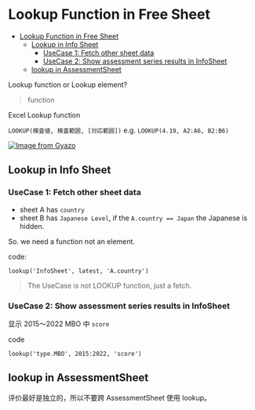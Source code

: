 # Lookup Function in Free Sheet

- [Lookup Function in Free Sheet](#lookup-function-in-free-sheet)
  - [Lookup in Info Sheet](#lookup-in-info-sheet)
    - [UseCase 1: Fetch other sheet data](#usecase-1-fetch-other-sheet-data)
    - [UseCase 2: Show assessment series results in InfoSheet](#usecase-2-show-assessment-series-results-in-infosheet)
  - [lookup in AssessmentSheet](#lookup-in-assessmentsheet)

Lookup function or Lookup element?

> function

Excel Lookup function

`LOOKUP(検査値, 検査範囲, [対応範囲])` e.g. `LOOKUP(4.19, A2:A6, B2:B6)`

[![Image from Gyazo](https://i.gyazo.com/64a1d21ac70a38c28dfecd7967b2d1fc.jpg)](https://gyazo.com/64a1d21ac70a38c28dfecd7967b2d1fc)

## Lookup in Info Sheet

### UseCase 1: Fetch other sheet data

* sheet A has `country`
* sheet B has `Japanese Level`, if the `A.country == Japan` the Japanese is hidden.

So. we need a function not an element.

code:

```
lookup('InfoSheet', latest, 'A.country')
```

> The UseCase is not LOOKUP function, just a fetch.


### UseCase 2: Show assessment series results in InfoSheet

显示 2015～2022 MBO 中 `score`

code
```
lookup('type.MBO', 2015:2022, 'score')
```

## lookup in AssessmentSheet

评价最好是独立的，所以不要跨 AssessmentSheet 使用 lookup。